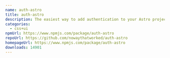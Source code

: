 ```yaml
---
name: auth-astro
title: auth-astro
description: The easiest way to add authentication to your Astro project!
categories:
  - css+ui
npmUrl: https://www.npmjs.com/package/auth-astro
repoUrl: https://github.com/nowaythatworked/auth-astro
homepageUrl: https://www.npmjs.com/package/auth-astro
downloads: 14901
---
```

